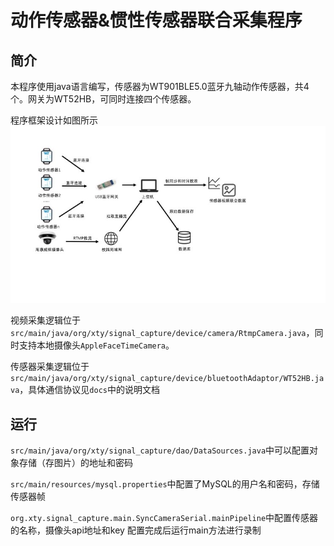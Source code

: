 # 动作传感器&惯性传感器联合采集程序

## 简介
本程序使用java语言编写，传感器为WT901BLE5.0蓝牙九轴动作传感器，共4个。网关为WT52HB，可同时连接四个传感器。

程序框架设计如图所示
![采集系统框架](pics/frame.jpeg)

视频采集逻辑位于`src/main/java/org/xty/signal_capture/device/camera/RtmpCamera.java`，同时支持本地摄像头`AppleFaceTimeCamera`。

传感器采集逻辑位于`src/main/java/org/xty/signal_capture/device/bluetoothAdaptor/WT52HB.java`，具体通信协议见`docs`中的说明文档


## 运行

`src/main/java/org/xty/signal_capture/dao/DataSources.java`中可以配置对象存储（存图片）的地址和密码

`src/main/resources/mysql.properties`中配置了MySQL的用户名和密码，存储传感器帧

`org.xty.signal_capture.main.SyncCameraSerial.mainPipeline`中配置传感器的名称，摄像头api地址和key
配置完成后运行main方法进行录制